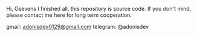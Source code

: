 Hi, Osevens
I finished all, this repository is source code.
If you don't mind, please contact me here for long term cooperation.

gmail: adonisdev0129@gmail.com
telegram: @adonisdev
